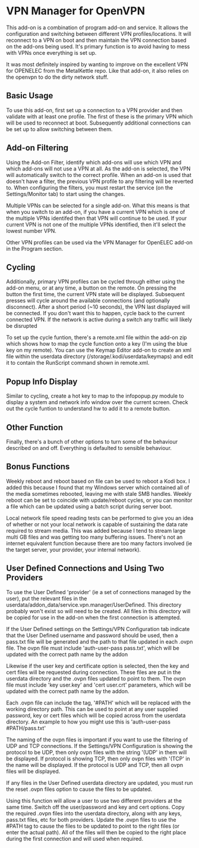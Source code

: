 VPN Manager for OpenVPN
=======================

This add-on is a combination of program add-on and service.  It allows the configuration and switching between different VPN profiles/locations.  It will reconnect to a VPN on boot and then maintain the VPN connection based on the add-ons being used.  It's primary function is to avoid having to mess with VPNs once everything is set up.

It was most definitely inspired by wanting to improve on the excellent VPN for OPENELEC from the MetalKettle repo.  Like that add-on, it also relies on the openvpn to do the dirty network stuff.


Basic Usage
-----------
To use this add-on, first set up a connection to a VPN provider and then validate with at least one profile.  The first of these is the primary VPN which will be used to reconnect at boot.  Subsequently additional connections can be set up to allow switching between them.


Add-on Filtering
----------------
Using the Add-on Filter, identify which add-ons will use which VPN and which add-ons will not use a VPN at all.  As the add-on is selected, the VPN will automatically switch to the correct profile.  When an add-on is used that doesn't have a filter, the previous VPN profile to any filtering will be reverted to.  When configuring the filters, you must restart the service (on the Settings/Monitor tab) to start using the changes.

Multiple VPNs can be selected for a single add-on.  What this means is that when you switch to an add-on, if you have a current VPN which is one of the multiple VPNs identifed then that VPN will continue to be used.  If your current VPN is not one of the multiple VPNs identified, then it'll select the lowest number VPN.

Other VPN profiles can be used via the VPN Manager for OpenELEC add-on in the Program section.


Cycling
-------
Additionally, primary VPN profiles can be cycled through either using the add-on menu, or at any time, a button on the remote.  On pressing the button the first time, the current VPN state will be displayed.  Subsequent presses will cycle around the available connections (and optionally disconnect).
After a short period (~10 seconds), the VPN last displayed will be connected.  If you don't want this to happen, cycle back to the current connected VPN.  If the network is active during a switch any traffic will likely be disrupted

To set up the cycle funtion, there's a remote.xml file within the add-on zip which shows how to map the cycle function onto a key (I'm using the blue key on my remote).  You can use the Keymap Editor add-on to create an xml file within the userdata directory (/storage/.kodi/userdata/keymaps) and edit it to contain the RunScript command shown in remote.xml.


Popup Info Display
------------------
Similar to cycling, create a hot key to map to the infopopup.py module to display a system and network info window over the current screen.  Check out the cycle funtion to understand hw to add it to a remote button.


Other Function
--------------
Finally, there's a bunch of other options to turn some of the behaviour described on and off.  Everything is defaulted to sensible behaviour.


Bonus Functions
---------------
Weekly reboot and reboot based on file can be used to reboot a Kodi box.  I added this because I found that my Windows server which contained all of the media sometimes rebooted, leaving me with stale SMB handles.  Weekly reboot can be set to coincide with update/reboot cycles, or you can monitor a file which can be updated using a batch script during server boot.

Local network file speed reading tests can be performed to give you an idea of whether or not your local network is capable of sustaining the data rate required to stream media.  This was added because I tend to stream large multi GB files and was getting too many buffering issues.  There's not an internet equivalent function because there are too many factors involved (ie the target server, your provider, your internal network).


User Defined Connections and Using Two Providers
------------------------------------------------
To use the User Defined 'provider' (ie a set of connections managed by the user), put the relevant files in the userdata/addon_data/service.vpn.manager/UserDefined.  This directory probably won't exist so will need to be created.  All files in this directory will be copied for use in the add-on when the first connection is attempted.  

If the User Defined settings on the Settings/VPN Configuration tab indicate that the User Defined username and password should be used, then a pass.txt file will be generated and the path to that file updated in each .ovpn file.  The ovpn file must include 'auth-user-pass pass.txt', which will be updated with the correct path name by the addon

Likewise if the user key and certificate option is selected, then the key and cert files will be requested during connection.  These files are put in the userdata directory and the .ovpn files updated to point to them.  The ovpn file must include 'key user.key' and 'cert user.crt' parameters, which will be updated with the correct path name by the addon.

Each .ovpn file can include the tag, '#PATH' which will be replaced with the working directory path.  This can be used to point at any user supplied password, key or cert files which will be copied across from the userdata directory.  An example to how you might use this is 'auth-user-pass #PATH/pass.txt'

The naming of the ovpn files is important if you want to use the filtering of UDP and TCP connections.  If the Settings/VPN Configuration is showing the protocol to be UDP, then only ovpn files with the string '(UDP' in them will be displayed.  If protocol is showing TCP, then only ovpn files with '(TCP' in the name will be displayed.  If the protocol is UDP and TCP, then all ovpn files will be displayed.

If any files in the User Defined userdata directory are updated, you must run the reset .ovpn files option to cause the files to be updated.

Using this function will allow a user to use two different providers at the same time.  Switch off the user/password and key and cert options.  Copy the required .ovpn files into the userdata directory, along with any keys, pass.txt files, etc for both providers.  Update the .ovpn files to use the #PATH tag to cause the files to be updated to point to the right files (or enter the actual path).  All of the files will then be copied to the right place during the first connection and will used when required.


